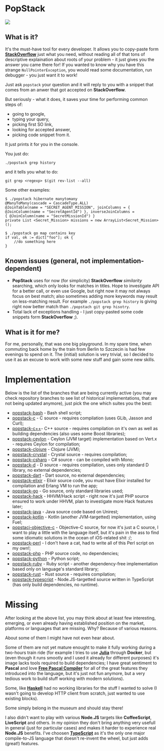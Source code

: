 # PopStack

![](https://fbcdn-sphotos-a-a.akamaihd.net/hphotos-ak-xpa1/t31.0-8/12819259_1250636521616390_5136056732845390843_o.jpg)

## What is it?

It's the must-have tool for every developer. It allows you to copy-paste form [**StackOverflow**](stackoverflow.com)
just what you need, without reading all of that tons of descriptive explaination about roots of your problem - it just
gives you the answer you came there for! If you wanted to know why you have this strange `NullPointerException`, you
would read some documentation, run debugger - you just want it to work!

Just ask `popstack` your question and it will reply to you with a snippet that comes from an anwer that got accepted
on **StackOverflow**.

But seriously - what it does, it saves your time for performing common steps of:

- going to google,
- typing your query,
- picking first SO link,
- looking for accepted answer,
- picking code snippet from it.

It just prints it for you in the console.

You just do:

```
./popstack grep history
```

and it tells you what to do:

```
git grep <regexp> $(git rev-list --all)
```

Some other examples:

```
$ ./popstack hibernate manytomany
@ManyToMany(cascade = CascadeType.ALL)
@JoinTable(name = "SECRET_AGENT_MISSION", joinColumns = { @JoinColumn(name = "SecretAgentId") }, inverseJoinColumns =
{ @JoinColumn(name = "SecretMissionId") }
private List <Secret_Mission> missions = new ArrayList<Secret_Mission>();
```

```
$ ./popstack go map contains key
if val, ok := dict["foo"]; ok {
    //do something here
}
```

## Known issues (general, not implementation-dependent)

- **PopStack** uses for now (for simplicity) **StackOverflow** *similarity* searching, which only looks for matches in
titles. Hope to investigate API for a better call, or even use Google, but right now it may not always focus on best
match; also sometimes adding more keywords may result on less-matching result. For example `./popstack grep history` is
giving right now better match than `./popstach git grep hisotry`.
- Total lack of exceptions handling - I just copy-pasted some code snippets form **StackOverflow** ;).

## What is it for me?

For me, personally, that was one big playground. In my spare time, when commuting back home by the train from Berlin
to Szczecin is had few evenings to spend on it. The (initial) solution is very trivial, so I decided to use it as an
excuse to work with some new stuff and gain some new skills.

# Implementation

Below is the list of the branches that are being currently active (you may check repository branches to see list of
historical implementations, that are not being updated anymore), just pick the one which suites you the best:

- [popstack-bash](https://github.com/rafalwrzeszcz/popstack/tree/popstack-bash) - Bash shell script;
- [popstack-c](https://github.com/rafalwrzeszcz/popstack/tree/popstack-c) -  C source - requires compilation (uses
GLib, Jasson and Curl);
- [popstack-c++](https://github.com/rafalwrzeszcz/popstack/tree/popstack-c++)- C++ source - requires compilation on
it's own as well as building dependencies (also uses some Boost libraries);
- [popstack-ceylon](https://github.com/rafalwrzeszcz/popstack/tree/popstack-ceylon) - Ceylon (JVM target)
implementation based on Vert.x - requires Ceylon for compilation;
- [popstack-clojure](https://github.com/rafalwrzeszcz/popstack/tree/popstack-clojure) - Clojure (JVM);
- [popstack-crystal](https://github.com/rafalwrzeszcz/popstack/tree/popstack-crystal) - Crystal source - requires
compilation;
- [popstack-csharp](https://github.com/rafalwrzeszcz/popstack/tree/popstack-csharp) - C# source - can be compiled with
Mono;
- [popstack-d](https://github.com/rafalwrzeszcz/popstack/tree/popstack-d) - D source - requires compilation, uses only
standard D library, no external dependencies;
- [popstack-dart](https://github.com/rafalwrzeszcz/popstack/tree/popstack-dart) - Dart source, no external
dependencies;
- [popstack-elixir](https://github.com/rafalwrzeszcz/popstack/tree/popstack-elixir) - Elixir source code, you must have
Elixir installed for compilation and Erlang VM to run the app;
- [popstack-go](https://github.com/rafalwrzeszcz/popstack/tree/popstack-go) - Go source, only standard libraries used;
- [popstack-hack](https://github.com/rafalwrzeszcz/popstack/tree/popstack-hack) - HHVM/Hack script - right now it's
just PHP source ensured to work under HHVM, plan to investigate more Hack features later;
- [popstack-java](https://github.com/rafalwrzeszcz/popstack/tree/popstack-java) - Java source code based on Unirest;
- [popstack-kotlin](https://github.com/rafalwrzeszcz/popstack/tree/popstack-kotlin) - Kotlin (another JVM-targetted)
implementation, using Fuel;
- [popstacj-objective-c](https://github.com/rafalwrzeszcz/popstack/tree/popstack-objective-c) - Objective-C source, for
now it's just a C source, I want to play a little with the language itself, but it's pain in the ass to find some
idiomatic solutions in the ocean of iOS-related shit :/;
- [popstack-perl](https://github.com/rafalwrzeszcz/popstack/tree/popstack-perl) - I don't have a cat, had to write all
of this Perl script on my own!;
- [popstack-php](https://github.com/rafalwrzeszcz/popstack/tree/popstack-php) - PHP source code, no dependencies;
- [popstack-python](https://github.com/rafalwrzeszcz/popstack/tree/popstack-python) - Python script;
- [popstack-ruby](https://github.com/rafalwrzeszcz/popstack/tree/popstack-ruby) - Ruby script - another dependency-free
implementation based only on language's standard library;
- [popstack-rust](https://github.com/rafalwrzeszcz/popstack/tree/popstack-rust) - Rust source - requires compilation;
- [popstack-typescript](https://github.com/rafalwrzeszcz/popstack/tree/popstack-typescript) - Node.JS-targetted source
written in TypeScript (has only build dependencies, no runtime).

# Missing

After looking at the above list, you may think about at least few interesting, emerging, or even already having
established position on the market, platforms or languages that are missing. Why? Because of various reasons.

About some of them I might have not even hear about.

Some of them are not yet mature enought to make it fully working during a two-hours train ride (for example I tries to
use [**Julia**](http://julialang.org/) through **Docker**, but (even though it runs smootly and I used it already for
different purposes) it's image lacks tools required to build dependencies; I have great sentiment to **Pascal** and
love [**Free Pascal Compiler**](http://www.freepascal.org) for all of the great features they introduced into the
language, but it's just not fun anymore, but a very tedious work to build stuff working with modern solutions).

Some, like [**Haskell**](https://www.haskell.org) had no working libraries for the stuff I wanted to solve (I wasn't
going to develop HTTP client from scratch, just wanted to use existing blocks).

Some simply belong in the museum and should stay there!

I also didn't want to play with various **Node.JS** targets like **CoffeeScript**, **LiveScript** and others. In my
opinion they don't bring anything very usefull in general (just for particular cases) and makes it harder to experience
real **Node.JS** benefits. I've choosen [**TypeScript**](www.typescriptlang.org) as it's the only one major
compile-to-JS language that doesn't re-invent the wheel, but just adds (great!) features.
